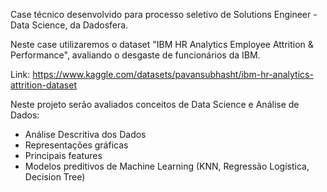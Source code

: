 Case técnico desenvolvido para processo seletivo de Solutions Engineer - Data Science, da Dadosfera.

Neste case utilizaremos o dataset "IBM HR Analytics Employee Attrition & Performance", avaliando o desgaste de funcionários da IBM.

Link: https://www.kaggle.com/datasets/pavansubhasht/ibm-hr-analytics-attrition-dataset

Neste projeto serão avaliados conceitos de Data Science e Análise de Dados:
- Análise Descritiva dos Dados
- Representações gráficas
- Principais features
- Modelos preditivos de Machine Learning (KNN, Regressão Logística, Decision Tree)
